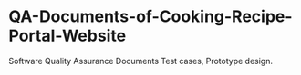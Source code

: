 # QA-Documents-of-Cooking-Recipe-Portal-Website
Software Quality Assurance Documents Test cases, Prototype design.
